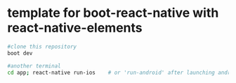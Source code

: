 # template for boot-react-native with react-native-elements

```bash
#clone this repository
boot dev

#another terminal
cd app; react-native run-ios    # or 'run-android' after launching android emulator

```

